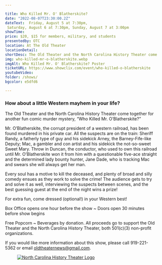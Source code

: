 ```yaml
---

title: Who Killed Mr. O' Blatherskite?
date: "2022-08-07T23:30:00.2Z"
dateText:  Friday, August 5 at 7:30pm,
 Saturday, August 6 at 7:30pm, Sunday, August 7 at 3:00pm
showTime:
price: $20, $15 for members, military, and students
presentedby: OTC
location: At The Old Theater
locationDetail: 
shortDesc: The Old Theater and the North Carolina History Theater come together for another fun comic murder mystery, “Who Killed Mr. O’Blatherskite?” Mr. O’Blatherskite, the corrupt president of a western railroad, has been found murdered in his private car. All the suspects are on the train...
img: who-killed-mr-o-blatherskite.webp
imgAlt: Who Killed Mr. O' Blatherskite? Poster
ticketURL: https://www.showclix.com/event/who-killed-o-blatherskite
youtubeVideo: 
folder: /shows/
bgcolor: e5dfd6

---
```

### How about a little Western mayhem in your life? 

The Old Theater and the North Carolina History Theater come together for another fun comic murder mystery, “Who Killed Mr. O’Blatherskite?”

Mr. O’Blatherskite, the corrupt president of a western railroad, has been found murdered in his private car. All the suspects are on the train:  Sheriff Randy, a fatherly type of guy and his sidekick Arney, the Barney-Fife-like Deputy; Mac, a gambler and con artist and his sidekick the not-so-sweet Sweet Mary. Throw in Duncan, the conductor, who used to own this railroad until Mr. O’Blatherskite won it from him with a questionable five-ace straight and the determined lady bounty hunter, Jane Dade, who is tracking Mac and swears she will always get her man.  

Every soul has a motive to kill the deceased, and plenty of broad and silly comedy ensues as they work to solve the crime! The audience gets to try and solve it as well, interviewing the suspects between scenes, and the best guessing guest at the end of the night wins a prize!   

For extra fun, come dressed (optional!) in your Western best!   

Box Office opens one hour before the show ~ Doors open 30 minutes before show begins

Free Popcorn ~ Beverages by donation. All proceeds go to support the Old Theater and the North Carolina History Theater, both 501(c)(3) non-profit organizations.  

If you would like more information about this show, please call 919-221-5362 or email  oldtheaternews@gmail.com. 

<figure style="max-width:300px;width:100%">
<a href="https://www.nchistorytheater.org/">
  <img
    src="/images/shows/nc-history-logo.png"
    alt="North Carolina History Theater Logo"
    loading="lazy"
  />
</a>
</figure>